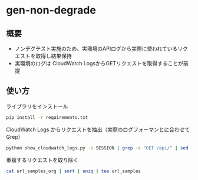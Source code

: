 # gen-non-degrade

## 概要

- ノンデグテスト実施のため、実環境のAPIログから実際に使われているリクエストを取得し結果保持
- 実環境のログは CloudWatch LogsからGETリクエストを取得することが前提

## 使い方

ライブラリをインストール

```sh
pip install -r requirements.txt
```

CloudWatch Logs からリクエストを抽出（実際のログフォーマンとに合わせてGrep）

```sh
python show_cloudwatch_logs.py -s SESSION | grep -e "GET /api/" | sed -e "s/.*GET \(.*\) HTTP.*/\1/g" | tee url_samples_org
```

重複するリクエストを取り除く

```sh
cat url_samples_org | sort | uniq | tee url_samples
```
